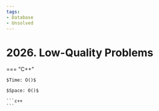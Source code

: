 ```yaml
---
tags:
- Database
- Unsolved
---
```



# 2026. Low-Quality Problems

=== "C++"

    $Time: O()$

    $Space: O()$

    ```c++
    ```
